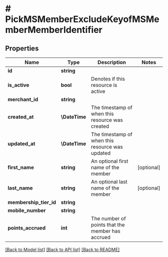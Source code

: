 # # PickMSMemberExcludeKeyofMSMemberMemberIdentifier

## Properties

Name | Type | Description | Notes
------------ | ------------- | ------------- | -------------
**id** | **string** |  |
**is_active** | **bool** | Denotes if this resource is active |
**merchant_id** | **string** |  |
**created_at** | **\DateTime** | The timestamp of when this resource was created |
**updated_at** | **\DateTime** | The timestamp of when this resource was updated |
**first_name** | **string** | An optional first name of the member | [optional]
**last_name** | **string** | An optional last name of the member | [optional]
**membership_tier_id** | **string** |  |
**mobile_number** | **string** |  |
**points_accrued** | **int** | The number of points that the member has accrued |

[[Back to Model list]](../../README.md#models) [[Back to API list]](../../README.md#endpoints) [[Back to README]](../../README.md)
